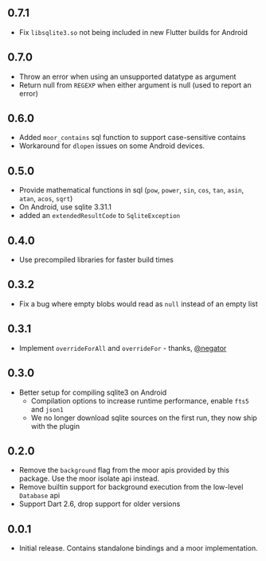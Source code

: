 ## 0.7.1

- Fix `libsqlite3.so` not being included in new Flutter builds for Android

## 0.7.0

- Throw an error when using an unsupported datatype as argument
- Return null from `REGEXP` when either argument is null (used to report an error)

## 0.6.0

- Added `moor_contains` sql function to support case-sensitive contains
- Workaround for `dlopen` issues on some Android devices.

## 0.5.0

- Provide mathematical functions in sql (`pow`, `power`, `sin`, `cos`, `tan`, `asin`, `atan`, `acos`, `sqrt`)
- On Android, use sqlite 3.31.1
- added an `extendedResultCode` to `SqliteException`

## 0.4.0

- Use precompiled libraries for faster build times

## 0.3.2

- Fix a bug where empty blobs would read as `null` instead of an empty list

## 0.3.1

- Implement `overrideForAll` and `overrideFor` - thanks, [@negator](https://github.com/negator)

## 0.3.0

- Better setup for compiling sqlite3 on Android
  - Compilation options to increase runtime performance, enable `fts5` and `json1`
  - We no longer download sqlite sources on the first run, they now ship with the plugin

## 0.2.0

- Remove the `background` flag from the moor apis provided by this package. Use the moor isolate api
  instead.
- Remove builtin support for background execution from the low-level `Database` api
- Support Dart 2.6, drop support for older versions

## 0.0.1

- Initial release. Contains standalone bindings and a moor implementation.